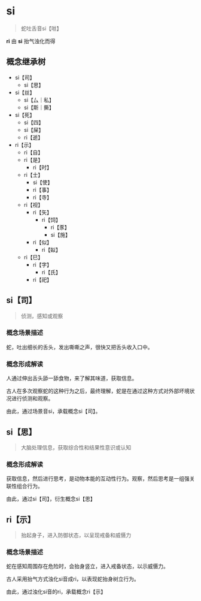 # si


> 蛇吐舌音si【咝】

**ri** 由 **si** 抬气浊化而得

## 概念继承树

* si【司】
  * si【思】
* si【丝】
  * si【厶｜私】
  * si【斯｜撕】
* si【死】
  * si【四】
  * si【屎】
  * ri【逝】
* ri【示】
  * ri【自】
  * ri【是】
    * ri【时】
  * ri【士】
    * si【使】
    * ri【事】
    * ri【寺】
  * ri【视】
    * ri【矢】
      * ri【饲】
        * ri【豕】
        * si【施】
    * ri【似】
      * ri【姒】
  * ri【巳】
    * ri【字】
      * ri【氏】
    * ri【祀】



## si【司】

> 侦测，感知或观察

### 概念场景描述

蛇，吐出细长的舌头，发出嘶嘶之声，很快又把舌头收入口中。

### 概念形成解读

人通过伸出舌头舔一舔食物，来了解其味道，获取信息。

古人在多次观察蛇的这种行为之后，最终理解，蛇是在通过这种方式对外部坏境状况进行侦测和观察。

由此，通过场景音si，承载概念si【司】。

## si【思】

> 大脑处理信息，获取综合性和结果性意识或认知

### 概念形成解读

获取信息，然后进行思考，是动物本能的互动性行为。观察，然后思考是一组强关联性组合行为。

由此，通过si【司】，衍生概念si【思】

## ri【示】

> 抬起身子，进入防御状态，以呈现戒备和威慑力

### 概念场景描述

蛇在感知周围存在危险时，会抬身竖立，进入戒备状态，以示威慑力。

古人采用抬气方式浊化si音成ri，以表现蛇抬身树立行为。

由此，通过浊化si音的ri，承载概念ri【示】







